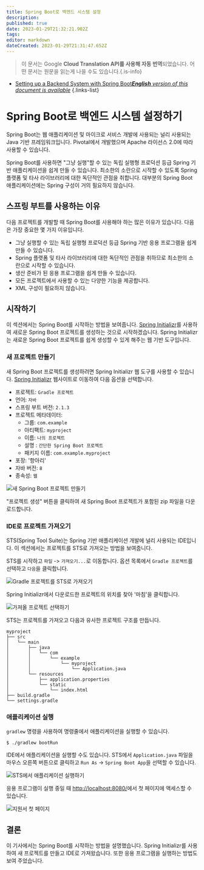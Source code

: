 ```yaml
---
title: Spring Boot로 백엔드 시스템 설정
description: 
published: true
date: 2023-01-29T21:32:21.902Z
tags: 
editor: markdown
dateCreated: 2023-01-29T21:31:47.652Z
---
```


> 이 문서는 Google **Cloud Translation API를 사용해 자동 번역**되었습니다. 어떤 문서는 원문을 읽는게 나을 수도 있습니다.{.is-info}
- [Setting up a Backend System with Spring Boot***English** version of this document is available*](/en/Knowledge-base/Backend/setting-up-a-backend-system-with-spring-boot)
{.links-list}


# Spring Boot로 백엔드 시스템 설정하기

Spring Boot는 웹 애플리케이션 및 마이크로 서비스 개발에 사용되는 널리 사용되는 Java 기반 프레임워크입니다. Pivotal에서 개발했으며 Apache 라이선스 2.0에 따라 사용할 수 있습니다.

Spring Boot를 사용하면 "그냥 실행"할 수 있는 독립 실행형 프로덕션 등급 Spring 기반 애플리케이션을 쉽게 만들 수 있습니다. 최소한의 소란으로 시작할 수 있도록 Spring 플랫폼 및 타사 라이브러리에 대한 독단적인 관점을 취합니다. 대부분의 Spring Boot 애플리케이션에는 Spring 구성이 거의 필요하지 않습니다.

## 스프링 부트를 사용하는 이유

다음 프로젝트를 개발할 때 Spring Boot를 사용해야 하는 많은 이유가 있습니다. 다음은 가장 중요한 몇 가지 이유입니다.

* 그냥 실행할 수 있는 독립 실행형 프로덕션 등급 Spring 기반 응용 프로그램을 쉽게 만들 수 있습니다.
* Spring 플랫폼 및 타사 라이브러리에 대한 독단적인 관점을 취하므로 최소한의 소란으로 시작할 수 있습니다.
* 생산 준비가 된 응용 프로그램을 쉽게 만들 수 있습니다.
* 모든 프로젝트에서 사용할 수 있는 다양한 기능을 제공합니다.
* XML 구성이 필요하지 않습니다.

## 시작하기

이 섹션에서는 Spring Boot를 시작하는 방법을 보여줍니다. [Spring Initializr](https://start.spring.io/)를 사용하여 새로운 Spring Boot 프로젝트를 생성하는 것으로 시작하겠습니다. Spring Initializr는 새로운 Spring Boot 프로젝트를 쉽게 생성할 수 있게 해주는 웹 기반 도구입니다.

### 새 프로젝트 만들기

새 Spring Boot 프로젝트를 생성하려면 Spring Initializr 웹 도구를 사용할 수 있습니다. [Spring Initializr](https://start.spring.io/) 웹사이트로 이동하여 다음 옵션을 선택합니다.

* 프로젝트: `Gradle 프로젝트`
* 언어: `자바`
* 스프링 부트 버전: `2.1.3`
* 프로젝트 메타데이터:
  * 그룹: `com.example`
  * 아티팩트: `myproject`
  * 이름: `나의 프로젝트`
  * 설명 : `간단한 Spring Boot 프로젝트`
  * 패키지 이름: `com.example.myproject`
* 포장: '항아리'
* 자바 버전: `8`
* 종속성: `웹`

![새 Spring Boot 프로젝트 만들기](https://i.imgur.com/EuFcU3v.png)

"프로젝트 생성" 버튼을 클릭하여 새 Spring Boot 프로젝트가 포함된 zip 파일을 다운로드합니다.

### IDE로 프로젝트 가져오기

STS(Spring Tool Suite)는 Spring 기반 애플리케이션 개발에 널리 사용되는 IDE입니다. 이 섹션에서는 프로젝트를 STS로 가져오는 방법을 보여줍니다.

STS를 시작하고 `파일` -> `가져오기...`로 이동합니다. 옵션 목록에서 `Gradle 프로젝트`를 선택하고 `다음`을 클릭합니다.

![Gradle 프로젝트를 STS로 가져오기](https://i.imgur.com/vYIT6TK.png)

Spring Initializr에서 다운로드한 프로젝트의 위치를 찾아 '마침'을 클릭합니다.

![가져올 프로젝트 선택하기](https://i.imgur.com/WY6lNcu.png)

 STS는 프로젝트를 가져오고 다음과 유사한 프로젝트 구조를 만듭니다.

```
myproject
├── src
│   └── main
│       ├── java
│       │   └── com
│       │       └── example
│       │           └── myproject
│       │               └── Application.java
│       └── resources
│           ├── application.properties
│           └── static
│               └── index.html
├── build.gradle
└── settings.gradle
```

### 애플리케이션 실행

`gradlew` 명령을 사용하여 명령줄에서 애플리케이션을 실행할 수 있습니다.

```
$ ./gradlew bootRun
```

IDE에서 애플리케이션을 실행할 수도 있습니다. STS에서 `Application.java` 파일을 마우스 오른쪽 버튼으로 클릭하고 `Run As` -> `Spring Boot App`을 선택할 수 있습니다.

![STS에서 애플리케이션 실행하기](https://i.imgur.com/DY0SVqf.png)

응용 프로그램이 실행 중일 때 [http://localhost:8080/](http://localhost:8080/)에서 첫 페이지에 액세스할 수 있습니다.

![지원서 첫 페이지](https://i.imgur.com/i1aBG3g.png)

## 결론

이 기사에서는 Spring Boot를 시작하는 방법을 설명했습니다. Spring Initializr를 사용하여 새 프로젝트를 만들고 IDE로 가져왔습니다. 또한 응용 프로그램을 실행하는 방법도 보여 주었습니다.